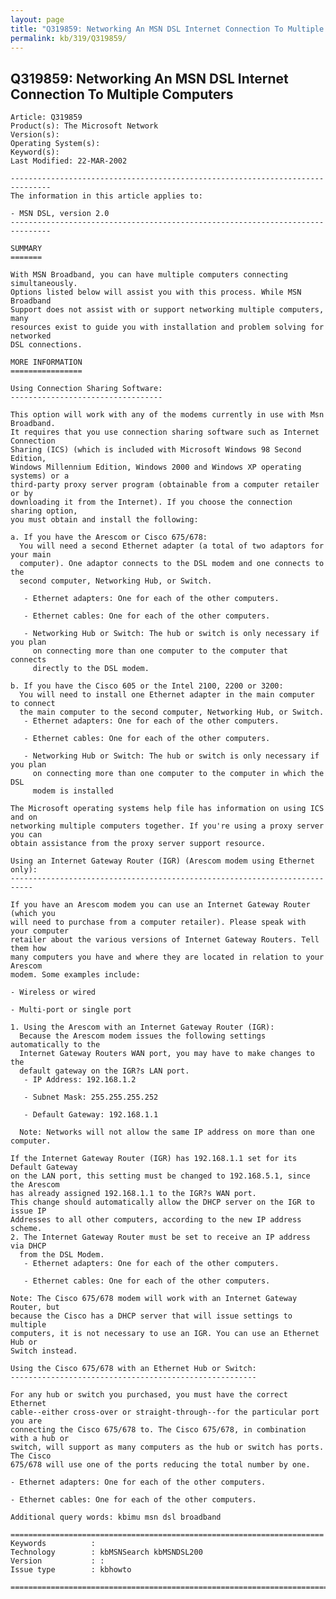 ```yaml
---
layout: page
title: "Q319859: Networking An MSN DSL Internet Connection To Multiple Computers"
permalink: kb/319/Q319859/
---
```


## Q319859: Networking An MSN DSL Internet Connection To Multiple Computers

	Article: Q319859
	Product(s): The Microsoft Network
	Version(s): 
	Operating System(s): 
	Keyword(s): 
	Last Modified: 22-MAR-2002
	
	-------------------------------------------------------------------------------
	The information in this article applies to:
	
	- MSN DSL, version 2.0 
	-------------------------------------------------------------------------------
	
	SUMMARY
	=======
	
	With MSN Broadband, you can have multiple computers connecting simultaneously.
	Options listed below will assist you with this process. While MSN Broadband
	Support does not assist with or support networking multiple computers, many
	resources exist to guide you with installation and problem solving for networked
	DSL connections.
	
	MORE INFORMATION
	================
	
	Using Connection Sharing Software:
	----------------------------------
	
	This option will work with any of the modems currently in use with Msn Broadband.
	It requires that you use connection sharing software such as Internet Connection
	Sharing (ICS) (which is included with Microsoft Windows 98 Second Edition,
	Windows Millennium Edition, Windows 2000 and Windows XP operating systems) or a
	third-party proxy server program (obtainable from a computer retailer or by
	downloading it from the Internet). If you choose the connection sharing option,
	you must obtain and install the following:
	
	a. If you have the Arescom or Cisco 675/678:
	  You will need a second Ethernet adapter (a total of two adaptors for your main
	  computer). One adaptor connects to the DSL modem and one connects to the
	  second computer, Networking Hub, or Switch.
	
	   - Ethernet adapters: One for each of the other computers.
	
	   - Ethernet cables: One for each of the other computers.
	
	   - Networking Hub or Switch: The hub or switch is only necessary if you plan
	     on connecting more than one computer to the computer that connects
	     directly to the DSL modem.
	
	b. If you have the Cisco 605 or the Intel 2100, 2200 or 3200:
	  You will need to install one Ethernet adapter in the main computer to connect
	  the main computer to the second computer, Networking Hub, or Switch.
	   - Ethernet adapters: One for each of the other computers.
	
	   - Ethernet cables: One for each of the other computers.
	
	   - Networking Hub or Switch: The hub or switch is only necessary if you plan
	     on connecting more than one computer to the computer in which the DSL
	     modem is installed
	
	The Microsoft operating systems help file has information on using ICS and on
	networking multiple computers together. If you're using a proxy server you can
	obtain assistance from the proxy server support resource.
	
	Using an Internet Gateway Router (IGR) (Arescom modem using Ethernet only): 
	---------------------------------------------------------------------------
	
	If you have an Arescom modem you can use an Internet Gateway Router (which you
	will need to purchase from a computer retailer). Please speak with your computer
	retailer about the various versions of Internet Gateway Routers. Tell them how
	many computers you have and where they are located in relation to your Arescom
	modem. Some examples include:
	
	- Wireless or wired
	
	- Multi-port or single port
	
	1. Using the Arescom with an Internet Gateway Router (IGR):
	  Because the Arescom modem issues the following settings automatically to the
	  Internet Gateway Routers WAN port, you may have to make changes to the
	  default gateway on the IGR?s LAN port.
	   - IP Address: 192.168.1.2
	
	   - Subnet Mask: 255.255.255.252
	
	   - Default Gateway: 192.168.1.1
	
	  Note: Networks will not allow the same IP address on more than one computer.
	
	If the Internet Gateway Router (IGR) has 192.168.1.1 set for its Default Gateway
	on the LAN port, this setting must be changed to 192.168.5.1, since the Arescom
	has already assigned 192.168.1.1 to the IGR?s WAN port.
	This change should automatically allow the DHCP server on the IGR to issue IP
	Addresses to all other computers, according to the new IP address scheme.
	2. The Internet Gateway Router must be set to receive an IP address via DHCP
	  from the DSL Modem.
	   - Ethernet adapters: One for each of the other computers.
	
	   - Ethernet cables: One for each of the other computers.
	
	Note: The Cisco 675/678 modem will work with an Internet Gateway Router, but
	because the Cisco has a DHCP server that will issue settings to multiple
	computers, it is not necessary to use an IGR. You can use an Ethernet Hub or
	Switch instead.
	
	Using the Cisco 675/678 with an Ethernet Hub or Switch:
	-------------------------------------------------------
	
	For any hub or switch you purchased, you must have the correct Ethernet
	cable--either cross-over or straight-through--for the particular port you are
	connecting the Cisco 675/678 to. The Cisco 675/678, in combination with a hub or
	switch, will support as many computers as the hub or switch has ports. The Cisco
	675/678 will use one of the ports reducing the total number by one.
	
	- Ethernet adapters: One for each of the other computers.
	
	- Ethernet cables: One for each of the other computers.
	
	Additional query words: kbimu msn dsl broadband
	
	======================================================================
	Keywords          :  
	Technology        : kbMSNSearch kbMSNDSL200
	Version           : :
	Issue type        : kbhowto
	
	=============================================================================
	
